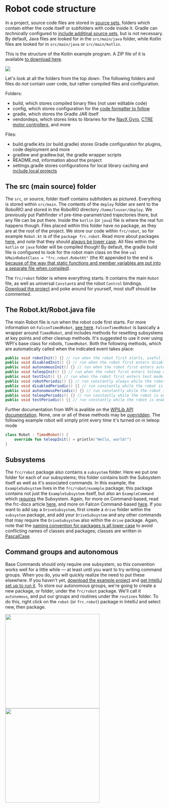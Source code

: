 # Robot code structure

In a project, source code files are stored in [source sets](https://docs.gradle.org/current/dsl/org.gradle.api.tasks.SourceSet.html), folders which contain either the code itself or subfolders with code inside it. Gradle can *technically* configured to [include additinal source sets](https://stackoverflow.com/questions/11581419/how-do-i-add-a-new-sourceset-to-gradle), but is not necessary. By default, Java files are looked for in the `src/main/java` folder, while Kotlin files are looked for in `src/main/java` or `src/main/kotlin`.

This is the structure of the Kotlin example program. A ZIP file of it is available <a href="files/Kotlin-Example-Command-Based.zip" download="Kotlin-Example-Command-Based.zip">to download here</a>. 

![](../../files/codeStructure.png)

Let's look at all the folders from the top down. The following folders and files do _not_ contain user code, but rather compiled files and configuration.

Folders:
- build, which stores compiled binary files (not user editable code)
- config, which stores configuration for the [code formatter to follow](docs/guides/introToGradle?id=linting-and-code-format-checks)
- gradle, which stores the Gradle JAR itself
- vendordeps, which stores links to libraries for the [NavX Gyro](https://www.andymark.com/products/navx-mxp-robotics-navigation-sensor), [CTRE motor controllers](http://www.ctr-electronics.com/control-system.html), and more

Files:
- build.gradle.kts (or build.gradle) stores Gradle configuration for plugins, code deployment and more
- gradlew and gradlew.bat, the gradle wrapper scripts
- README.md, information about the project
- settings.gradle stores configurations for local library caching and [include local projects](https://stackoverflow.com/a/19303545)

## The src (main source) folder

The `src`, or source, folder itself contains subfolders as pictured. Everything is stored within `src/main`. The contents of the `deploy` folder are sent to the RoboRIO and stored in the RoboRIO directory `/home/lvuser/deploy`. We previously put Pathfinder v1 pre-time-parametrized trajectories there, but any file can be put there. Inside the `kotlin` (or `java`) file is where the real fun happens though. Files placed within this folder have no package, as they are at the root of the project. We store our code within `frc/robot`, so for example `Robot.kt` is of the `package frc.robot`. Read more about packages [here](https://www.geeksforgeeks.org/packages-in-java/), and note that they should [always be lower case](https://stackoverflow.com/a/12534322). All files within the `kotlin` or `java` folder will be compiled though! By default, the gradle build file is configured to look for the robot main class on the line `val kMainRobotClass = "frc.robot.RobotKt"` (the Kt appended to the end is [because of the way that static functions and member variables are put into a separate file when compiled](https://kotlinlang.org/docs/reference/java-to-kotlin-interop.html)).

The `frc/robot` folder is where everything starts. It contains the main `Robot` file, as well as universal `Constant`s and the robot `Control` bindings. <a href="files/Kotlin-Example-Command-Based.zip" download="Kotlin-Example-Command-Based.zip">Download the project</a> and poke around for yourself, most stuff should be commented. 

## The Robot.kt/Robot.java file

The main Robot file is run when the robot code first starts. For more information on `FalconTimedRobot`, [see here](docs/learn/falconlib/commandBased?id=falcontimedrobot). `FalconTimedRobot` is basically a wrapper around `TimedRobot`, and includes methods for resetting subsystems at key points and other cleanup methods. It's suggested to use it over using WPI's base class for robots, `TimedRobot`. Both the following methods, which are automatically called when the indicated event takes place:

```java
public void robotInit() {} // run when the robot first starts, useful for instantiating hardware 
public void disabledInit() {} // run when the robot first enters disabled mode (including disable from teleop)
public void autonomousInit() {} // run when the robot first enters autonomous mode
public void teleopInit() {} // run when the robot first enters teleop mode
public void testInit() {} // run when the robot first enters test mode
public void robotPeriodic() {} // run constantly always while the robot is on
public void disabledPeriodic() {} // run constantly while the robot is disabled in addition to robotPeriodic
public void autonomousPeriodic() {} // run constantly while the robot is enabled in autonomous in addition to robotPeriodic
public void teleopPeriodic() {} // run constantly while the robot is enabled in teleop in addition to robotPeriodic
public void testPeriodic() {} // run constantly while the robot is enabled in test mode in addition to robotPeriodic
```

Further documentation from WPI is avalible on the [WPILib API documentation](https://first.wpi.edu/FRC/roborio/release/docs/java/edu/wpi/first/wpilibj/TimedRobot.html). None, one or all of these methods may be [overridden](https://www.geeksforgeeks.org/overriding-in-java/). The following example robot will simply print every time it's turned on in teleop mode

```kotlin
class Robot : TimedRobot() {
    override fun teleopInit() = println("Hello, world!")
}
```

## Subsystems

The `frc/robot` package also contains a `subsystem` folder. Here we put one folder for each of our subsystems; this folder contains both the Subsystem itself as well as it's associated commands. In this example, the `ExampleSubsystem` lives in the `frc/robot/example` package; this package contains not just the `ExampleSubsystem` itself, but also an `ExampleCommand` which [requires](https://frc-docs.readthedocs.io/en/latest/docs/software/commandbased/subsystems.html) the Subsystem. Again, for more on Command-based, read the frc-docs article [here](https://frc-docs.readthedocs.io/en/latest/docs/software/commandbased/subsystems.html), and more on Falcon Command-based [here](docs/learn/falconlib/commands). If you want to add say a `DriveSubsystem`, first create a `drive` folder within the `subsystem` package, and add your `DriveSubsystem` and any other commands that may require the `DriveSubsystem` also within the `drive` package. Again, note that the [naming convention for packages is all lower case](https://stackoverflow.com/a/12534322) to avoid conflicting names of classes and packages; classes are written in [PascalCase](http://wiki.c2.com/?PascalCase).

## Command groups and autonomous

Base Commands should only require one subsystem, so this convention works well for a little while — at least until you want to try writing command groups. When you do, you will quickly realize the need to put these elsewhere. If you haven't yet, <a href="files/Kotlin-Example-Command-Based.zip" download="Kotlin-Example-Command-Based.zip">download the example project</a> and [get IntelliJ set up to run it](docs/guides/introToGradle). To store our autonomous groups, we're going to create a new package, or folder, under the `frc/robot` package. We'll call it `autonomous`, and put our groups and routines under the `routines` folder. To do this, right click on the `robot` (or `frc.robot`) package in IntelliJ and select new, then package.

<img src="../../files/newPackage.png" width="300">

<img src="../../files/autoStructure.png" width="300">

